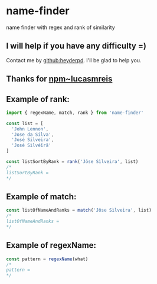 # name-finder
name finder with regex and rank of similarity

## I will help if you have any difficulty =)
Contact me by [github:heyderpd](https://github.com/heyderpd). I'll be glad to help you.

## Thanks for [npm~lucasmreis](https://www.npmjs.com/~lucasmreis)

## Example of rank:
```javascript
import { regexName, match, rank } from 'name-finder'

const list = [
  'John Lennon',
  'Jose da Silva',
  'José Silveira',
  'José Sìlvéîrã'
]

const listSortByRank = rank('Jôse Sìlveira', list)
/*
listSortByRank =
*/
```

## Example of match:
```javascript
const listOfNameAndRanks = match('Jôse Sìlveira', list)
/*
listOfNameAndRanks =
*/
```

## Example of regexName:
```javascript
const pattern = regexName(what)
/*
pattern =
*/
```
